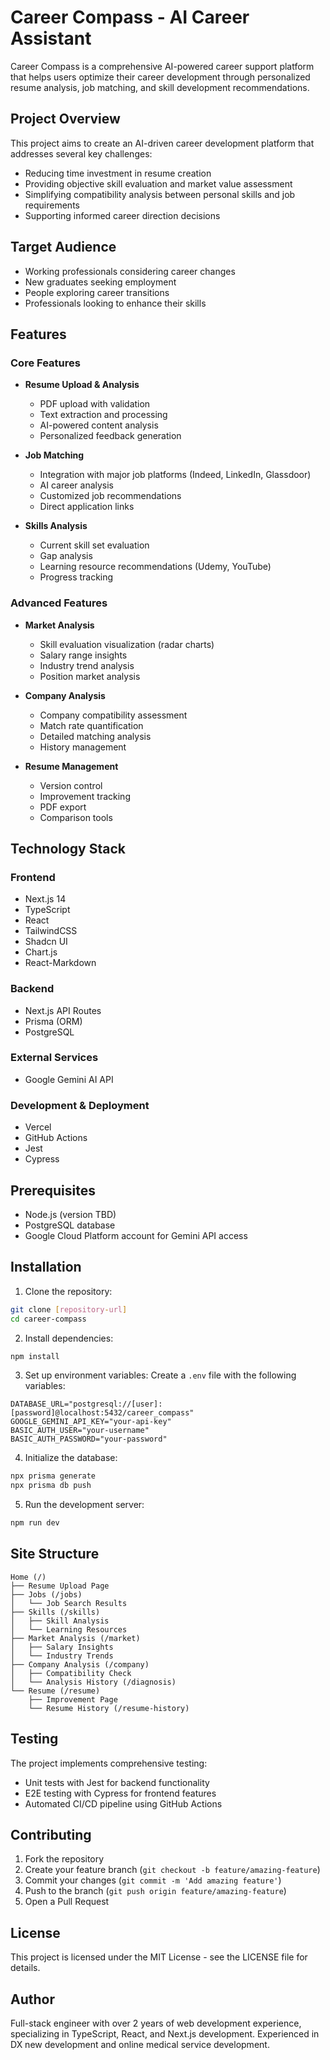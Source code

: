 # Career Compass - AI Career Assistant

Career Compass is a comprehensive AI-powered career support platform that helps users optimize their career development through personalized resume analysis, job matching, and skill development recommendations.

## Project Overview

This project aims to create an AI-driven career development platform that addresses several key challenges:
- Reducing time investment in resume creation
- Providing objective skill evaluation and market value assessment
- Simplifying compatibility analysis between personal skills and job requirements
- Supporting informed career direction decisions

## Target Audience

- Working professionals considering career changes
- New graduates seeking employment
- People exploring career transitions
- Professionals looking to enhance their skills

## Features

### Core Features
- **Resume Upload & Analysis**
  - PDF upload with validation
  - Text extraction and processing
  - AI-powered content analysis
  - Personalized feedback generation

- **Job Matching**
  - Integration with major job platforms (Indeed, LinkedIn, Glassdoor)
  - AI career analysis
  - Customized job recommendations
  - Direct application links

- **Skills Analysis**
  - Current skill set evaluation
  - Gap analysis
  - Learning resource recommendations (Udemy, YouTube)
  - Progress tracking

### Advanced Features
- **Market Analysis**
  - Skill evaluation visualization (radar charts)
  - Salary range insights
  - Industry trend analysis
  - Position market analysis

- **Company Analysis**
  - Company compatibility assessment
  - Match rate quantification
  - Detailed matching analysis
  - History management

- **Resume Management**
  - Version control
  - Improvement tracking
  - PDF export
  - Comparison tools

## Technology Stack

### Frontend
- Next.js 14
- TypeScript
- React
- TailwindCSS
- Shadcn UI
- Chart.js
- React-Markdown

### Backend
- Next.js API Routes
- Prisma (ORM)
- PostgreSQL

### External Services
- Google Gemini AI API

### Development & Deployment
- Vercel
- GitHub Actions
- Jest
- Cypress

## Prerequisites

- Node.js (version TBD)
- PostgreSQL database
- Google Cloud Platform account for Gemini API access

## Installation

1. Clone the repository:
```bash
git clone [repository-url]
cd career-compass
```

2. Install dependencies:
```bash
npm install
```

3. Set up environment variables:
Create a `.env` file with the following variables:
```
DATABASE_URL="postgresql://[user]:[password]@localhost:5432/career_compass"
GOOGLE_GEMINI_API_KEY="your-api-key"
BASIC_AUTH_USER="your-username"
BASIC_AUTH_PASSWORD="your-password"
```

4. Initialize the database:
```bash
npx prisma generate
npx prisma db push
```

5. Run the development server:
```bash
npm run dev
```

## Site Structure

```
Home (/)
├── Resume Upload Page
├── Jobs (/jobs)
│   └── Job Search Results
├── Skills (/skills)
│   ├── Skill Analysis
│   └── Learning Resources
├── Market Analysis (/market)
│   ├── Salary Insights
│   └── Industry Trends
├── Company Analysis (/company)
│   ├── Compatibility Check
│   └── Analysis History (/diagnosis)
└── Resume (/resume)
    ├── Improvement Page
    └── Resume History (/resume-history)
```

## Testing

The project implements comprehensive testing:
- Unit tests with Jest for backend functionality
- E2E testing with Cypress for frontend features
- Automated CI/CD pipeline using GitHub Actions

## Contributing

1. Fork the repository
2. Create your feature branch (`git checkout -b feature/amazing-feature`)
3. Commit your changes (`git commit -m 'Add amazing feature'`)
4. Push to the branch (`git push origin feature/amazing-feature`)
5. Open a Pull Request

## License

This project is licensed under the MIT License - see the LICENSE file for details.

## Author

Full-stack engineer with over 2 years of web development experience, specializing in TypeScript, React, and Next.js development. Experienced in DX new development and online medical service development.